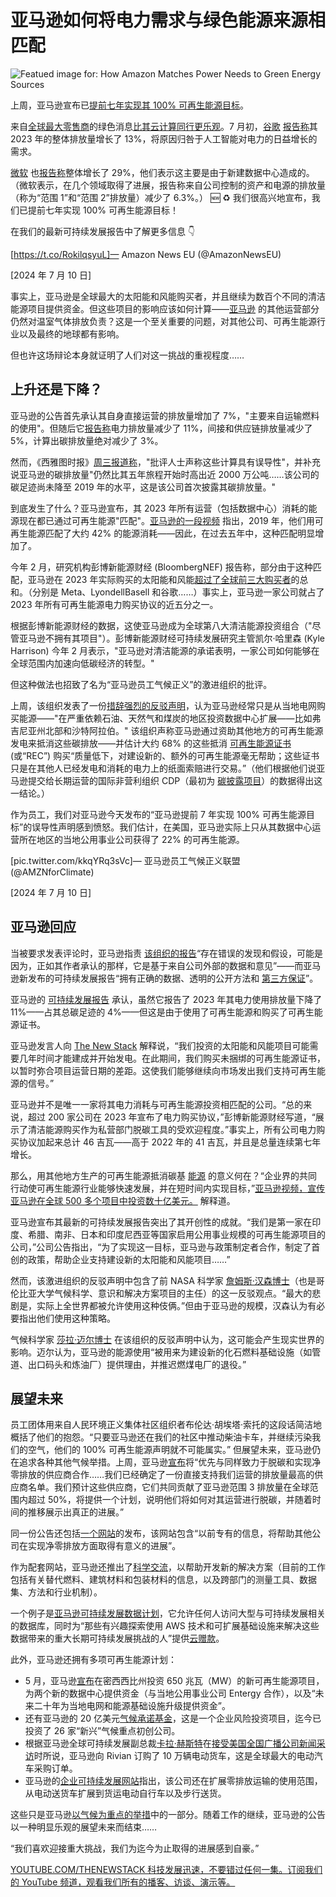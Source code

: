 # 亚马逊如何将电力需求与绿色能源来源相匹配

![Featued image for: How Amazon Matches Power Needs to Green Energy Sources](https://cdn.thenewstack.io/media/2024/07/baffdf78-appolinary-kalashnikova-wyghtlym344-unsplash-1024x683.jpg)

上周，亚马逊宣布已[提前七年实现其 100% 可再生能源目标](https://www.aboutamazon.com/news/sustainability/amazon-renewable-energy-goal)。

来自[全球最大零售商](https://www.investopedia.com/articles/active-trading/111115/why-all-worlds-top-10-companies-are-american.asp)的绿色消息[比其云计算同行更乐观](https://thenewstack.io/how-much-energy-is-really-being-consumed-by-data-centers/)。7 月初，[谷歌](https://www.amd.com/en/products/processors/server/epyc/google-cloud.html?utm_content=inline+mention) [报告称](https://www.gstatic.com/gumdrop/sustainability/google-2024-environmental-report.pdf)其 2023 年的整体排放量增长了 13%，将原因归咎于人工智能对电力的日益增长的需求。

[微软](https://news.microsoft.com/?utm_content=inline+mention) 也[报告称](https://query.prod.cms.rt.microsoft.com/cms/api/am/binary/RW1lMjE)整体增长了 29%，他们表示这主要是由于新建数据中心造成的。（微软表示，在几个领域取得了进展，报告称来自公司控制的资产和电源的排放量（称为“范围 1”和“范围 2”排放量）减少了 6.3%。）
🆕 ♻️ 我们很高兴地宣布，我们已提前七年实现 100% 可再生能源目标！

在我们的最新可持续发展报告中了解更多信息 👇

[https://t.co/RokilqsyuL]— Amazon News EU (@AmazonNewsEU)

[2024 年 7 月 10 日]

事实上，亚马逊是全球最大的太阳能和风能购买者，并且继续为数百个不同的清洁能源项目提供资金。但这些项目的影响应该如何计算——[亚马逊](https://aws.amazon.com/?utm_content=inline+mention) 的其他运营部分仍然对温室气体排放负责？这是一个至关重要的问题，对其他公司、可再生能源行业以及最终的地球都有影响。

但也许这场辩论本身就证明了人们对这一挑战的重视程度……

## 上升还是下降？
亚马逊的公告首先承认其自身直接运营的排放量增加了 7%，"主要来自运输燃料的使用"。但随后它[报告称](https://www.aboutamazon.com/news/sustainability/amazon-sustainability-report-2023)电力排放量减少了 11%，间接和供应链排放量减少了 5%，计算出碳排放量绝对减少了 3%。

然而，《西雅图时报》[周三报道称](https://www.seattletimes.com/business/amazon/5-years-into-amazons-climate-pledge-workers-challenge-its-progress/)，"批评人士声称这些计算具有误导性"，并补充说亚马逊的碳排放量"仍然比其五年旅程开始时高出近 2000 万公吨……该公司的碳足迹尚未降至 2019 年的水平，这是该公司首次披露其碳排放量。"

到底发生了什么？亚马逊宣布，其 2023 年所有运营（包括数据中心）消耗的能源现在都已通过可再生能源"匹配"。[亚马逊的一段视频](https://youtu.be/zVGc5scDTEw) 指出，2019 年，他们用可再生能源匹配了大约 42% 的能源消耗——因此，在过去五年中，这种匹配明显增加了。

今年 2 月，研究机构彭博新能源财经 (BloombergNEF) 报告称，部分由于这种匹配，亚马逊在 2023 年实际购买的太阳能和风能[超过了全球前三大购买者](https://about.bnef.com/blog/amazon-is-top-green-energy-buyer-in-a-market-dominated-by-us/)的总和。（分别是 Meta、LyondellBasell 和谷歌……）事实上，亚马逊一家公司就占了 2023 年所有可再生能源电力购买协议的近五分之一。

根据彭博新能源财经的数据，这使亚马逊成为全球第八大清洁能源投资组合（"尽管亚马逊不拥有其项目"）。彭博新能源财经可持续发展研究主管凯尔·哈里森 (Kyle Harrison) 今年 2 月表示，"亚马逊对清洁能源的承诺表明，一家公司如何能够在全球范围内加速向低碳经济的转型。"

但这种做法也招致了名为“亚马逊员工气候正义”的激进组织的批评。

上周，该组织发表了一份[措辞强烈的反驳声明](https://docs.google.com/document/d/1pYBemmkJ0a_ClSj0G4RFjHomYgln26XTXQG-7AhOnoA/edit)，认为亚马逊经常只是从当地电网购买能源——"在严重依赖石油、天然气和煤炭的地区投资数据中心扩展——比如弗吉尼亚州北部和沙特阿拉伯。"
该组织声称亚马逊通过资助其他地方的可再生能源发电来抵消这些碳排放——并估计大约 68% 的这些抵消 [可再生能源证书](https://www.epa.gov/green-power-markets/renewable-energy-certificates-recs) (或“REC”) 购买“质量低下，对建设新的、额外的可再生能源毫无帮助；这些证书只是在其他人已经发电和消耗的电力上的纸面索赔进行交易。”（他们根据他们说亚马逊提交给长期运营的国际非营利组织 CDP（最初为 [碳披露项目](https://en.wikipedia.org/wiki/Carbon_Disclosure_Project)）的数据得出这一结论。）

作为员工，我们对亚马逊今天发布的“亚马逊提前 7 年实现 100% 可再生能源目标”的误导性声明感到愤怒。我们估计，在美国，亚马逊实际上只从其数据中心运营所在地区的当地公用事业公司获得了 22% 的可再生能源。

[pic.twitter.com/kkqYRq3sVc]— 亚马逊员工气候正义联盟 (@AMZNforClimate)

[2024 年 7 月 10 日]

## 亚马逊回应
当被要求发表评论时，亚马逊指责 [该组织的报告](https://www.amazonclimatejustice.org/our-research)“存在错误的发现和假设，可能是因为，正如其作者承认的那样，它是基于来自公司外部的数据和意见”——而亚马逊新发布的可持续发展报告“拥有正确的数据、透明的公开方法和 [第三方保证](https://sustainability.aboutamazon.com/reporting)”。

亚马逊的 [可持续发展报告](https://sustainability.aboutamazon.com/2023-sustainability-report.pdf) 承认，虽然它报告了 2023 年其电力使用排放量下降了 11%——占其总碳足迹的 4%——但这是由于使用了可再生能源和购买了可再生能源证书。

亚马逊发言人向 [The New Stack](https://thenewstack.io/9-years-of-managing-the-new-stack/) 解释说，“我们投资的太阳能和风能项目可能需要几年时间才能建成并开始发电。在此期间，我们购买未捆绑的可再生能源证书，以暂时弥合项目运营日期的差距。这使我们能够继续向市场发出我们支持可再生能源的信号。”

亚马逊并不是唯一一家将其电力消耗与可再生能源投资相匹配的公司。“总的来说，超过 200 家公司在 2023 年宣布了电力购买协议，”彭博新能源财经写道，“展示了清洁能源购买作为私营部门脱碳工具的受欢迎程度。”事实上，所有公司电力购买协议加起来总计 46 吉瓦——高于 2022 年的 41 吉瓦，并且是总量连续第七年增长。

那么，用其他地方生产的可再生能源抵消碳基 [能源](https://thenewstack.io/one-technology-that-makes-renewable-energy-more-efficient/) 的意义何在？“企业界的共同行动使可再生能源行业能够快速发展，并在短时间内实现目标，”[亚马逊视频，宣传亚马逊在全球 500 多个项目中投资数十亿美元。](https://youtu.be/zVGc5scDTEw) 解释道。

亚马逊宣布其最新的可持续发展报告突出了其开创性的成就。“我们是第一家在印度、希腊、南非、日本和印度尼西亚等国家启用公用事业规模的可再生能源项目的公司，”公司公告指出，“为了实现这一目标，亚马逊与政策制定者合作，制定了首创的政策，帮助企业支持建设新的太阳能和风能项目……”

然而，该激进组织的反驳声明中包含了前 NASA 科学家 [詹姆斯·汉森博士](https://en.wikipedia.org/wiki/James_Hansen)（也是哥伦比亚大学气候科学、意识和解决方案项目的主任）的这一反驳观点。“最大的悲剧是，实际上全世界都被允许使用这种伎俩。”但由于亚马逊的规模，汉森认为有必要指出他们使用这种策略。

气候科学家 [莎拉·迈尔博士](https://en.wikipedia.org/wiki/Sarah_Myhre) 在该组织的反驳声明中认为，这可能会产生现实世界的影响。迈尔认为，亚马逊的能源使用“被用来为建设新的化石燃料基础设施（如管道、出口码头和炼油厂）提供理由，并推迟燃煤电厂的退役。”

## 展望未来
员工团体用来自人民环境正义集体社区组织者布伦达·胡埃塔·索托的这段话简洁地概括了他们的抱怨。“只要亚马逊还在我们的社区中推动柴油卡车，并继续污染我们的空气，他们的 100% 可再生能源声明就不可能属实。”
但展望未来，亚马逊仍在追求各种其他气候举措。上周，亚马逊[宣布](https://www.aboutamazon.com/news/sustainability/amazon-free-sustainability-resources)将“优先与同样致力于脱碳和实现净零排放的供应商合作……我们已经确定了一份直接支持我们运营的排放量最高的供应商名单。我们预计这些供应商，它们共同贡献了亚马逊范围 3 排放量在全球范围内超过 50%，将提供一个计划，说明他们将如何对其运营进行脱碳，并随着时间的推移展示出真正的进展。”

同一份公告还包括[一个网站](https://exchange.aboutamazon.com/)的发布，该网站包含“以前专有的信息，将帮助其他公司在实现净零排放方面取得有意义的进展”。

作为配套网站，亚马逊还推出了[科学交流](https://exchange.aboutamazon.com/science-exchange)，以帮助开发新的解决方案（目前的工作包括有关替代燃料、建筑材料和包装材料的信息，以及跨部门的测量工具、数据集、方法和行业机制）。

一个例子是[亚马逊可持续发展数据计划](https://registry.opendata.aws/collab/asdi/)，它允许任何人访问大型与可持续发展相关的数据库，同时为“那些有兴趣探索使用 AWS 技术和可扩展基础设施来解决这些数据带来的重大长期可持续发展挑战的人”提供[云赠款](https://amazonsdi.com/credit)。

此外，亚马逊还拥有多项可再生能源计划：

- 5 月，亚马逊[宣布](https://www.aboutamazon.com/news/aws/aws-training-programs-sustainability-projects-mississippi)在密西西比州投资 650 兆瓦（MW）的新可再生能源项目，为两个新的数据中心提供资金（与当地公用事业公司 Entergy 合作），以及“未来二十年为当地电网和能源基础设施升级提供资金”。
- 还有亚马逊的 20 亿美元[气候承诺基金](https://fund.theclimatepledge.com/)，这是一个企业风险投资项目，迄今已投资了 26 家“新兴”气候重点初创公司。
- 根据亚马逊全球可持续发展副总裁[卡拉·赫斯特](https://www.linkedin.com/in/karahhurst/)在[接受美国全国广播公司新闻采访](https://www.nbcnews.com/now/video/amazon-s-chief-officer-speaks-on-reaching-sustainable-energy-milestone-214614085509)时所说，亚马逊向 Rivian 订购了 10 万辆电动货车，这是全球最大的电动汽车采购订单。
- 亚马逊的[企业可持续发展网站](https://sustainability.aboutamazon.com/climate-solutions)指出，该公司还在扩展零排放运输的使用范围，从电动送货车扩展到货运电动自行车以及步行送货。

这些只是亚马逊[以气候为重点的举措](https://www.aboutamazon.eu/news/sustainability/harnessing-the-power-of-plants-to-decarbonise-our-data-centres)中的一部分。随着工作的继续，亚马逊的公告以一种明显乐观的展望未来而结束……

“我们喜欢迎接重大挑战，我们为迄今为止取得的进展感到自豪。”

[
YOUTUBE.COM/THENEWSTACK
科技发展迅速，不要错过任何一集。订阅我们的 YouTube
频道，观看我们所有的播客、访谈、演示等。
](https://youtube.com/thenewstack?sub_confirmation=1)